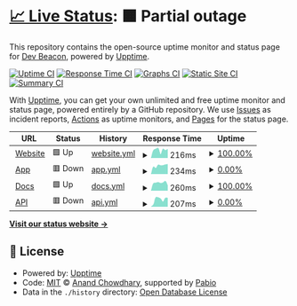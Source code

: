 # [📈 Live Status](https://status.devbeacon.io): <!--live status--> **🟧 Partial outage**

This repository contains the open-source uptime monitor and status page for [Dev Beacon](https://devbeacon.io/), powered by [Upptime](https://github.com/upptime/upptime).

[![Uptime CI](https://github.com/devbeacon-io/status/workflows/Uptime%20CI/badge.svg)](https://github.com/devbeacon-io/status/actions?query=workflow%3A%22Uptime+CI%22)
[![Response Time CI](https://github.com/devbeacon-io/status/workflows/Response%20Time%20CI/badge.svg)](https://github.com/devbeacon-io/status/actions?query=workflow%3A%22Response+Time+CI%22)
[![Graphs CI](https://github.com/devbeacon-io/status/workflows/Graphs%20CI/badge.svg)](https://github.com/devbeacon-io/status/actions?query=workflow%3A%22Graphs+CI%22)
[![Static Site CI](https://github.com/devbeacon-io/status/workflows/Static%20Site%20CI/badge.svg)](https://github.com/devbeacon-io/status/actions?query=workflow%3A%22Static+Site+CI%22)
[![Summary CI](https://github.com/devbeacon-io/status/workflows/Summary%20CI/badge.svg)](https://github.com/devbeacon-io/status/actions?query=workflow%3A%22Summary+CI%22)

With [Upptime](https://upptime.js.org), you can get your own unlimited and free uptime monitor and status page, powered entirely by a GitHub repository. We use [Issues](https://github.com/devbeacon-io/status/issues) as incident reports, [Actions](https://github.com/devbeacon-io/status/actions) as uptime monitors, and [Pages](https://status.devbeacon.io) for the status page.

<!--start: status pages-->
<!-- This summary is generated by Upptime (https://github.com/upptime/upptime) -->
<!-- Do not edit this manually, your changes will be overwritten -->
<!-- prettier-ignore -->
| URL | Status | History | Response Time | Uptime |
| --- | ------ | ------- | ------------- | ------ |
| <img alt="" src="https://icons.duckduckgo.com/ip3/devbeacon.io.ico" height="13"> [Website](https://devbeacon.io) | 🟩 Up | [website.yml](https://github.com/devbeacon-io/status/commits/HEAD/history/website.yml) | <details><summary><img alt="Response time graph" src="./graphs/website/response-time-week.png" height="20"> 216ms</summary><br><a href="https://status.devbeacon.io/history/website"><img alt="Response time 197" src="https://img.shields.io/endpoint?url=https%3A%2F%2Fraw.githubusercontent.com%2Fdevbeacon-io%2Fstatus%2FHEAD%2Fapi%2Fwebsite%2Fresponse-time.json"></a><br><a href="https://status.devbeacon.io/history/website"><img alt="24-hour response time 202" src="https://img.shields.io/endpoint?url=https%3A%2F%2Fraw.githubusercontent.com%2Fdevbeacon-io%2Fstatus%2FHEAD%2Fapi%2Fwebsite%2Fresponse-time-day.json"></a><br><a href="https://status.devbeacon.io/history/website"><img alt="7-day response time 216" src="https://img.shields.io/endpoint?url=https%3A%2F%2Fraw.githubusercontent.com%2Fdevbeacon-io%2Fstatus%2FHEAD%2Fapi%2Fwebsite%2Fresponse-time-week.json"></a><br><a href="https://status.devbeacon.io/history/website"><img alt="30-day response time 226" src="https://img.shields.io/endpoint?url=https%3A%2F%2Fraw.githubusercontent.com%2Fdevbeacon-io%2Fstatus%2FHEAD%2Fapi%2Fwebsite%2Fresponse-time-month.json"></a><br><a href="https://status.devbeacon.io/history/website"><img alt="1-year response time 197" src="https://img.shields.io/endpoint?url=https%3A%2F%2Fraw.githubusercontent.com%2Fdevbeacon-io%2Fstatus%2FHEAD%2Fapi%2Fwebsite%2Fresponse-time-year.json"></a></details> | <details><summary><a href="https://status.devbeacon.io/history/website">100.00%</a></summary><a href="https://status.devbeacon.io/history/website"><img alt="All-time uptime 100.00%" src="https://img.shields.io/endpoint?url=https%3A%2F%2Fraw.githubusercontent.com%2Fdevbeacon-io%2Fstatus%2FHEAD%2Fapi%2Fwebsite%2Fuptime.json"></a><br><a href="https://status.devbeacon.io/history/website"><img alt="24-hour uptime 100.00%" src="https://img.shields.io/endpoint?url=https%3A%2F%2Fraw.githubusercontent.com%2Fdevbeacon-io%2Fstatus%2FHEAD%2Fapi%2Fwebsite%2Fuptime-day.json"></a><br><a href="https://status.devbeacon.io/history/website"><img alt="7-day uptime 100.00%" src="https://img.shields.io/endpoint?url=https%3A%2F%2Fraw.githubusercontent.com%2Fdevbeacon-io%2Fstatus%2FHEAD%2Fapi%2Fwebsite%2Fuptime-week.json"></a><br><a href="https://status.devbeacon.io/history/website"><img alt="30-day uptime 100.00%" src="https://img.shields.io/endpoint?url=https%3A%2F%2Fraw.githubusercontent.com%2Fdevbeacon-io%2Fstatus%2FHEAD%2Fapi%2Fwebsite%2Fuptime-month.json"></a><br><a href="https://status.devbeacon.io/history/website"><img alt="1-year uptime 100.00%" src="https://img.shields.io/endpoint?url=https%3A%2F%2Fraw.githubusercontent.com%2Fdevbeacon-io%2Fstatus%2FHEAD%2Fapi%2Fwebsite%2Fuptime-year.json"></a></details>
| <img alt="" src="https://icons.duckduckgo.com/ip3/app.devbeacon.io.ico" height="13"> [App](https://app.devbeacon.io) | 🟥 Down | [app.yml](https://github.com/devbeacon-io/status/commits/HEAD/history/app.yml) | <details><summary><img alt="Response time graph" src="./graphs/app/response-time-week.png" height="20"> 234ms</summary><br><a href="https://status.devbeacon.io/history/app"><img alt="Response time 606" src="https://img.shields.io/endpoint?url=https%3A%2F%2Fraw.githubusercontent.com%2Fdevbeacon-io%2Fstatus%2FHEAD%2Fapi%2Fapp%2Fresponse-time.json"></a><br><a href="https://status.devbeacon.io/history/app"><img alt="24-hour response time 229" src="https://img.shields.io/endpoint?url=https%3A%2F%2Fraw.githubusercontent.com%2Fdevbeacon-io%2Fstatus%2FHEAD%2Fapi%2Fapp%2Fresponse-time-day.json"></a><br><a href="https://status.devbeacon.io/history/app"><img alt="7-day response time 234" src="https://img.shields.io/endpoint?url=https%3A%2F%2Fraw.githubusercontent.com%2Fdevbeacon-io%2Fstatus%2FHEAD%2Fapi%2Fapp%2Fresponse-time-week.json"></a><br><a href="https://status.devbeacon.io/history/app"><img alt="30-day response time 452" src="https://img.shields.io/endpoint?url=https%3A%2F%2Fraw.githubusercontent.com%2Fdevbeacon-io%2Fstatus%2FHEAD%2Fapi%2Fapp%2Fresponse-time-month.json"></a><br><a href="https://status.devbeacon.io/history/app"><img alt="1-year response time 606" src="https://img.shields.io/endpoint?url=https%3A%2F%2Fraw.githubusercontent.com%2Fdevbeacon-io%2Fstatus%2FHEAD%2Fapi%2Fapp%2Fresponse-time-year.json"></a></details> | <details><summary><a href="https://status.devbeacon.io/history/app">0.00%</a></summary><a href="https://status.devbeacon.io/history/app"><img alt="All-time uptime 96.16%" src="https://img.shields.io/endpoint?url=https%3A%2F%2Fraw.githubusercontent.com%2Fdevbeacon-io%2Fstatus%2FHEAD%2Fapi%2Fapp%2Fuptime.json"></a><br><a href="https://status.devbeacon.io/history/app"><img alt="24-hour uptime 0.00%" src="https://img.shields.io/endpoint?url=https%3A%2F%2Fraw.githubusercontent.com%2Fdevbeacon-io%2Fstatus%2FHEAD%2Fapi%2Fapp%2Fuptime-day.json"></a><br><a href="https://status.devbeacon.io/history/app"><img alt="7-day uptime 0.00%" src="https://img.shields.io/endpoint?url=https%3A%2F%2Fraw.githubusercontent.com%2Fdevbeacon-io%2Fstatus%2FHEAD%2Fapi%2Fapp%2Fuptime-week.json"></a><br><a href="https://status.devbeacon.io/history/app"><img alt="30-day uptime 54.42%" src="https://img.shields.io/endpoint?url=https%3A%2F%2Fraw.githubusercontent.com%2Fdevbeacon-io%2Fstatus%2FHEAD%2Fapi%2Fapp%2Fuptime-month.json"></a><br><a href="https://status.devbeacon.io/history/app"><img alt="1-year uptime 96.16%" src="https://img.shields.io/endpoint?url=https%3A%2F%2Fraw.githubusercontent.com%2Fdevbeacon-io%2Fstatus%2FHEAD%2Fapi%2Fapp%2Fuptime-year.json"></a></details>
| <img alt="" src="https://icons.duckduckgo.com/ip3/docs.devbeacon.io.ico" height="13"> [Docs](https://docs.devbeacon.io) | 🟩 Up | [docs.yml](https://github.com/devbeacon-io/status/commits/HEAD/history/docs.yml) | <details><summary><img alt="Response time graph" src="./graphs/docs/response-time-week.png" height="20"> 260ms</summary><br><a href="https://status.devbeacon.io/history/docs"><img alt="Response time 198" src="https://img.shields.io/endpoint?url=https%3A%2F%2Fraw.githubusercontent.com%2Fdevbeacon-io%2Fstatus%2FHEAD%2Fapi%2Fdocs%2Fresponse-time.json"></a><br><a href="https://status.devbeacon.io/history/docs"><img alt="24-hour response time 339" src="https://img.shields.io/endpoint?url=https%3A%2F%2Fraw.githubusercontent.com%2Fdevbeacon-io%2Fstatus%2FHEAD%2Fapi%2Fdocs%2Fresponse-time-day.json"></a><br><a href="https://status.devbeacon.io/history/docs"><img alt="7-day response time 260" src="https://img.shields.io/endpoint?url=https%3A%2F%2Fraw.githubusercontent.com%2Fdevbeacon-io%2Fstatus%2FHEAD%2Fapi%2Fdocs%2Fresponse-time-week.json"></a><br><a href="https://status.devbeacon.io/history/docs"><img alt="30-day response time 247" src="https://img.shields.io/endpoint?url=https%3A%2F%2Fraw.githubusercontent.com%2Fdevbeacon-io%2Fstatus%2FHEAD%2Fapi%2Fdocs%2Fresponse-time-month.json"></a><br><a href="https://status.devbeacon.io/history/docs"><img alt="1-year response time 198" src="https://img.shields.io/endpoint?url=https%3A%2F%2Fraw.githubusercontent.com%2Fdevbeacon-io%2Fstatus%2FHEAD%2Fapi%2Fdocs%2Fresponse-time-year.json"></a></details> | <details><summary><a href="https://status.devbeacon.io/history/docs">100.00%</a></summary><a href="https://status.devbeacon.io/history/docs"><img alt="All-time uptime 100.00%" src="https://img.shields.io/endpoint?url=https%3A%2F%2Fraw.githubusercontent.com%2Fdevbeacon-io%2Fstatus%2FHEAD%2Fapi%2Fdocs%2Fuptime.json"></a><br><a href="https://status.devbeacon.io/history/docs"><img alt="24-hour uptime 100.00%" src="https://img.shields.io/endpoint?url=https%3A%2F%2Fraw.githubusercontent.com%2Fdevbeacon-io%2Fstatus%2FHEAD%2Fapi%2Fdocs%2Fuptime-day.json"></a><br><a href="https://status.devbeacon.io/history/docs"><img alt="7-day uptime 100.00%" src="https://img.shields.io/endpoint?url=https%3A%2F%2Fraw.githubusercontent.com%2Fdevbeacon-io%2Fstatus%2FHEAD%2Fapi%2Fdocs%2Fuptime-week.json"></a><br><a href="https://status.devbeacon.io/history/docs"><img alt="30-day uptime 100.00%" src="https://img.shields.io/endpoint?url=https%3A%2F%2Fraw.githubusercontent.com%2Fdevbeacon-io%2Fstatus%2FHEAD%2Fapi%2Fdocs%2Fuptime-month.json"></a><br><a href="https://status.devbeacon.io/history/docs"><img alt="1-year uptime 100.00%" src="https://img.shields.io/endpoint?url=https%3A%2F%2Fraw.githubusercontent.com%2Fdevbeacon-io%2Fstatus%2FHEAD%2Fapi%2Fdocs%2Fuptime-year.json"></a></details>
| <img alt="" src="https://icons.duckduckgo.com/ip3/api.devbeacon.io.ico" height="13"> [API](https://api.devbeacon.io) | 🟥 Down | [api.yml](https://github.com/devbeacon-io/status/commits/HEAD/history/api.yml) | <details><summary><img alt="Response time graph" src="./graphs/api/response-time-week.png" height="20"> 207ms</summary><br><a href="https://status.devbeacon.io/history/api"><img alt="Response time 242" src="https://img.shields.io/endpoint?url=https%3A%2F%2Fraw.githubusercontent.com%2Fdevbeacon-io%2Fstatus%2FHEAD%2Fapi%2Fapi%2Fresponse-time.json"></a><br><a href="https://status.devbeacon.io/history/api"><img alt="24-hour response time 103" src="https://img.shields.io/endpoint?url=https%3A%2F%2Fraw.githubusercontent.com%2Fdevbeacon-io%2Fstatus%2FHEAD%2Fapi%2Fapi%2Fresponse-time-day.json"></a><br><a href="https://status.devbeacon.io/history/api"><img alt="7-day response time 207" src="https://img.shields.io/endpoint?url=https%3A%2F%2Fraw.githubusercontent.com%2Fdevbeacon-io%2Fstatus%2FHEAD%2Fapi%2Fapi%2Fresponse-time-week.json"></a><br><a href="https://status.devbeacon.io/history/api"><img alt="30-day response time 223" src="https://img.shields.io/endpoint?url=https%3A%2F%2Fraw.githubusercontent.com%2Fdevbeacon-io%2Fstatus%2FHEAD%2Fapi%2Fapi%2Fresponse-time-month.json"></a><br><a href="https://status.devbeacon.io/history/api"><img alt="1-year response time 242" src="https://img.shields.io/endpoint?url=https%3A%2F%2Fraw.githubusercontent.com%2Fdevbeacon-io%2Fstatus%2FHEAD%2Fapi%2Fapi%2Fresponse-time-year.json"></a></details> | <details><summary><a href="https://status.devbeacon.io/history/api">0.00%</a></summary><a href="https://status.devbeacon.io/history/api"><img alt="All-time uptime 96.18%" src="https://img.shields.io/endpoint?url=https%3A%2F%2Fraw.githubusercontent.com%2Fdevbeacon-io%2Fstatus%2FHEAD%2Fapi%2Fapi%2Fuptime.json"></a><br><a href="https://status.devbeacon.io/history/api"><img alt="24-hour uptime 0.00%" src="https://img.shields.io/endpoint?url=https%3A%2F%2Fraw.githubusercontent.com%2Fdevbeacon-io%2Fstatus%2FHEAD%2Fapi%2Fapi%2Fuptime-day.json"></a><br><a href="https://status.devbeacon.io/history/api"><img alt="7-day uptime 0.00%" src="https://img.shields.io/endpoint?url=https%3A%2F%2Fraw.githubusercontent.com%2Fdevbeacon-io%2Fstatus%2FHEAD%2Fapi%2Fapi%2Fuptime-week.json"></a><br><a href="https://status.devbeacon.io/history/api"><img alt="30-day uptime 54.42%" src="https://img.shields.io/endpoint?url=https%3A%2F%2Fraw.githubusercontent.com%2Fdevbeacon-io%2Fstatus%2FHEAD%2Fapi%2Fapi%2Fuptime-month.json"></a><br><a href="https://status.devbeacon.io/history/api"><img alt="1-year uptime 96.18%" src="https://img.shields.io/endpoint?url=https%3A%2F%2Fraw.githubusercontent.com%2Fdevbeacon-io%2Fstatus%2FHEAD%2Fapi%2Fapi%2Fuptime-year.json"></a></details>

<!--end: status pages-->

[**Visit our status website →**](https://status.devbeacon.io)

## 📄 License

- Powered by: [Upptime](https://github.com/upptime/upptime)
- Code: [MIT](./LICENSE) © [Anand Chowdhary](https://anandchowdhary.com), supported by [Pabio](https://pabio.com)
- Data in the `./history` directory: [Open Database License](https://opendatacommons.org/licenses/odbl/1-0/)
